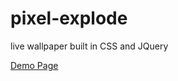 # pixel-explode
live wallpaper built in CSS and JQuery

[Demo Page](https://maddumajohnerick.github.io/pixel-explode/examples/)
